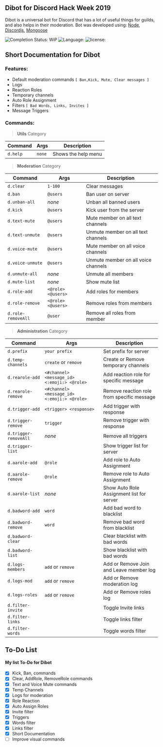 ## Dibot for Discord Hack Week 2019
Dibot is a universal bot for Discord that has a lot of useful things for guilds, and also helps in their moderation.
Bot was developed using: [Node]([https://nodejs.org/](https://nodejs.org/)), [Discordjs]([https://discord.js.org](https://discord.js.org/)), [Mongoose]([https://mongoosejs.com/](https://mongoosejs.com/))

![Completion Status: WiP](https://img.shields.io/badge/Completion%20Status-Work%20in%20Progress-critical.svg) ![Language: ](https://img.shields.io/github/languages/top/Mirazex/Dibot.svg)  ![license: ](https://img.shields.io/github/license/Mirazex/Dibot.svg)


## Short Documentation for Dibot

### **Features:**
 - Default moderation commands `[ Ban,Kick, Mute, Clear messages ]`
 - Logs
 - Reaction Roles
 - Temporary channels
 - Auto Role Assignment
 - Filters `[ Bad Words, Links, Invites ]`
 - Message Triggers

### **Commands:**
> **Utils** Category

|Command|Args|Description|
|--|--|--|
|`d.help`|`none`|Shows the help menu|
> **Moderation** Category

|Command|Args|Description|
|--|--|--|
|`d.clear`| `1-100` |Clear messages|
|`d.ban`| `@users` |Ban user on server|
|`d.unban-all`| *none* |Unban all banned users|
|`d.kick`| `@users` |Kick user from the server|
|`d.text-mute`| `@users` |Mute member on all text channels|
|`d.text-unmute`| `@users` |Unmute member on all text channels|
|`d.voice-mute`| `@users` |Mute member on all voice channels|
|`d.voice-unmute`| `@users` |Unmute member on all voice channels|
|`d.unmute-all`| *none* |Unmute all members|
|`d.mute-list`| *none* |Show mute list|
|`d.role-add`| `<@role> <@users>` |Add roles for members|
|`d.role-remove`| `<@role> <@users>` |Remove roles from members|
|`d.role-removeAll`| `@user` |Remove all roles from member|
> **Administration** Category

|Command|Args|Description|
|--|--|--|
|`d.prefix`| `your prefix` | Set prefix for server|
|`d.temp-channels` | `create` or `remove` | Create or Remove temporary channels|
|`d.rearole-add`|`<#channel> <message_id> <:emoji:> <@role>`| Add reaction role for specific message |
|`d.rearole-remove`|`<#channel> <message_id> <:emoji:> <@role>`| Remove reaction role from specific message |
|`d.trigger-add` |`<trigger> <response>` | Add trigger with response|
|`d.trigger-remove`|`trigger`| Remove trigger with response|
|`d.trigger-removeAll`| *none*| Remove all triggers|
|`d.trigger-list`| | Show trigger list for server |
|`d.aarole-add`|`@role`| Add role to Auto Assignment|
|`d.aarole-remove`|`@role` |Remove role to Auto Assignment|
|`d.aarole-list`|*none* | Show Auto Role Assignment list for server|
|`d.badword-add`| `word`| Add bad word to blacklist |
|`d.badword-remove`| `word`| Remove bad word from blacklist |
|`d.badword-clear`|| Clear blacklist with bad words |
|`d.badword-list`|| Show blacklist with bad words |
|`d.logs-members`|`add` or `remove` | Add or Remove Join and Leave member log |
|`d.logs-mod`|`add` or `remove` | Add or Remove moderation log |
|`d.logs-roles` |`add` or `remove` |Add or Remove roles log |
|`d.filter-invite` | |Toggle Invite links |
|`d.filter-links`| |Toggle links filter |
|`d.filter-words`| |Toggle words filter |


## To-Do List
#### **My list To-Do for Dibot**

- [x] Kick, Ban, commands
- [x] Clear, AddRole, RemoveRole commands
- [x] Text and Voice Mute commands
- [x] Temp Channels
- [x] Logs for moderation
- [x] Role Reaction
- [x] Auto Assign Roles
- [x] Invite filter
- [x] Triggers
- [x] Words filter
- [x] Links filter
- [x] Short Documentation
- [ ] Improve visual commands
